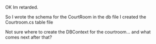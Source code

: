 OK Im retarded.

So I wrote the schema for the CourtRoom in the db file
I created the Courtroom.cs table file

Not sure where to create the DBContext for the courtroom... and what comes next after that?